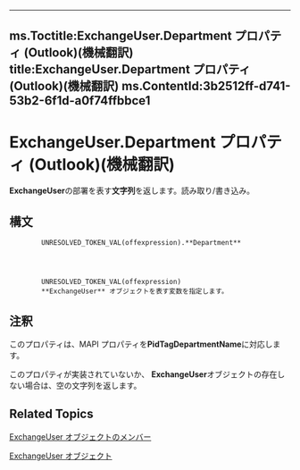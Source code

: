 

---
ms.Toctitle:ExchangeUser.Department プロパティ (Outlook)(機械翻訳)
title:ExchangeUser.Department プロパティ (Outlook)(機械翻訳)
ms.ContentId:3b2512ff-d741-53b2-6f1d-a0f74ffbbce1
---
# ExchangeUser.Department プロパティ (Outlook)(機械翻訳)




**ExchangeUser**の部署を表す**文字列**を返します。読み取り/書き込み。

## 構文

            UNRESOLVED_TOKEN_VAL(offexpression).**Department**




            UNRESOLVED_TOKEN_VAL(offexpression)
            **ExchangeUser** オブジェクトを表す変数を指定します。



## 注釈
このプロパティは、MAPI プロパティを**PidTagDepartmentName**に対応します。



このプロパティが実装されていないか、 **ExchangeUser**オブジェクトの存在しない場合は、空の文字列を返します。



## Related Topics

[ExchangeUser オブジェクトのメンバー](b9489e9d-0b8e-1c8d-d5df-8def4b1ee5e8.md)

[ExchangeUser オブジェクト](6ec117d1-7fdb-aa36-b567-1242f8238df0.md)





